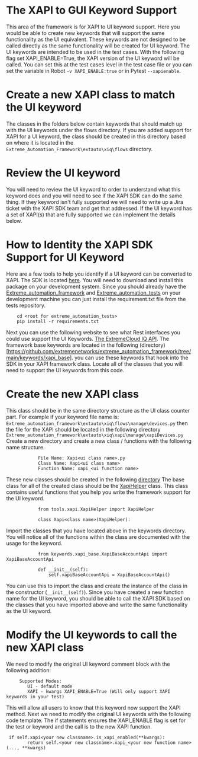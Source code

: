 # The XAPI to GUI Keyword Support
This area of the framework is for XAPI to UI keyword support. Here you would be able to create new keywords that will support
the same functionality as the UI equivalent. These keywords are not designed to be called directly as the same functionality will 
be created for UI keyword. The UI keywords are intended to be used in the test cases. With the following flag set XAPI_ENABLE=True,
the XAPI version of the UI keyword will be called. You can set this at the test cases level in the test case file or you can set
the variable in Robot `-v XAPI_ENABLE:true` or in Pytest `--xapienable`. 

# Create a new XAPI class to match the UI keyword
The classes in the folders below contain keywords that should match up with the UI keywords under the flows directory. 
If you are added support for XAPI for a UI keyword, the class should be created in this directory based on where it is
located in the `Extreme_Automation_Framework\extauto\xiq\flows` directory. 

# Review the UI keyword
You will need to review the UI keyword to order to understand what this keyword does and you will need to see if the 
XAPI SDK can do the same thing. If they keyword isn't fully supported we will need to write up a Jira ticket with 
the XAPI SDK team and get that addressed. If the UI keyword has a set of XAPI(s) that are fully supported we can 
implement the details below.

# How to Identity the XAPI SDK Support for UI Keyword
Here are a few tools to help you identify if a UI keyword can be converted to XAPI. The SDK is located [here](http://pypi.org/project/extremecloudiq-api/). 
You will need to download and install this package on your development system. Since you should already have the [Extreme_automation_framework](https://github.com/extremenetworks/extreme_automation_framework) and
[Extreme_automation_tests](https://github.com/extremenetworks/extreme_automation_tests) on your development machine you can just install the requirement.txt file
from the tests repository. 

        cd <root for extreme_automation_tests>
        pip install -r requirements.txt

Next you can use the following website to see what Rest interfaces you could use support the UI Keywords.
[The ExtremeCloud IQ API](https://api.extremecloudiq.com/swagger-ui/index.html). The framework base keywords are located
in the following (directory)[https://github.com/extremenetworks/extreme_automation_framework/tree/main/keywords/xapi_base]. 
you can use these keywords that hook into the SDK in your XAPI framework class. Locate all of the classes that you will 
need to support the UI keywords from this code. 


# Create the new XAPI class
This class should be in the same directory structure as the UI class counter part. For example if your keyword file name is: `Extreme_automation_framework\extauto\xiq\flows\manage\devices.py` then the file for the XAPI should be located in the following
directory `Extreme_automation_framework\extauto\xiq\xapi\manage\xapiDevices.py` Create a new directory and create a new class / functions
with the following name structure. 

                File Name: Xapi<ui class name>.py
                Class Name: Xapi<ui class name>
                Function Name: xapi_<ui function name>

These new classes should be created in the following [directory](https://github.com/extremenetworks/extreme_automation_framework/tree/main/extauto/xiq/xapi)
The base class for all of the created class should be the [XapiHelper](https://github.com/extremenetworks/extreme_automation_framework/blob/main/tools/xapi/XapiHelper.py)
class. This class contains useful functions that you help you write the framework support for the UI keyword. 

                from tools.xapi.XapiHelper import XapiHelper

                class Xapi<class name>(XapiHelper):

Import the classes that you have located above in the keywords directory. You will notice all of the functions within the class 
are documented with the usage for the keyword.

                from keywords.xapi_base.XapiBaseAccountApi import XapiBaseAccountApi
        
                def __init__(self):
                    self.xapiBaseAccountApi = XapiBaseAccountApi()

You can use this to import the class and create the instance of the class in the constructor (`__init__(self)`). Since you 
have created a new function name for the UI keyword, you should be able to call the XAPI SDK based on the classes that you
have imported above and write the same functionality as the UI keyword. 


# Modify the UI keywords to call the new XAPI class
We need to modify the original UI keyword comment block with the following addition:

        
         Supported Modes:
            UI - default mode
            XAPI - kwargs XAPI_ENABLE=True (Will only support XAPI keywords in your test)

This will allow all users to know that this keyword now support the XAPI method. Next we need to 
modify the original UI keywords with the following code template. The if statements ensures the 
XAPI_ENABLE flag is set for the test or keyword and the call is to the new XAPI function. 
    
     if self.xapi<your new classname>.is_xapi_enabled(**kwargs):
            return self.<your new classname>.xapi_<your new function name>(..., **kwargs)



        
            
    
    
            
